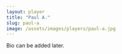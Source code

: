 ```yaml
---
layout: player
title: "Paul A."
slug: paul-a
image: /assets/images/players/paul-a.jpg
---
```

Bio can be added later.
